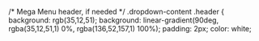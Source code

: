 /* Mega Menu header, if needed */
.dropdown-content .header {
  background: rgb(35,12,51);
background: linear-gradient(90deg, rgba(35,12,51,1) 0%, rgba(136,52,157,1) 100%);
  padding: 2px;
  color: white;
